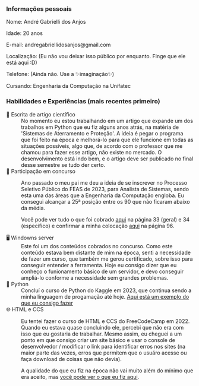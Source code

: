 <h3>Informações pessoais</h3>
<p>Nome: André Gabrielli dos Anjos</p>
<p>Idade: 20 anos</p>
<p>E-mail: andregabriellidosanjos@gmail.com</p>
<p>Localização: (Eu não vou deixar isso público por enquanto. Finge que ele está aqui :D)</p>
<p>Telefone: (Ainda não. Use a ✨imaginação✨)</p>
<p>Cursando: Engenharia da Computação na Unifatec</p>

<h3>Habilidades e Experiências (mais recentes primeiro)</h3>
<dl>
  <dt>📝 Escrita de artigo científico</dt>
  <dd>No momento eu estou trabalhando em um artigo que expande um dos trabalhos em Python que eu fiz alguns anos atrás, na matéria de 'Sistemas de Aterramento e Proteção'. A ideia é pegar o programa que foi feito na época e melhorá-lo para que ele funcione em todas as situações possíveis, algo que, de acordo com o professor que me chamou para fazer esse artigo, não existe no mercado. O desenvolvimento está indo bem, e o artigo deve ser publicado no final desse semestre se tudo der certo.</dd>
  <dt>📄 Participação em concurso</dt>
  <dd><p>Ano passado o meu pai me deu a ideia de se inscrever no Processo Seletivo Público do FEAS de 2023, para Analista de Sistemas, sendo esta uma das áreas que a Engenharia da Computação engloba. Eu consegui alcançar a 25ª posição entre os 90 que não ficaram abaixo da média.</p> 
    <p>Você pode ver tudo o que foi cobrado <a href='https://feas.curitiba.pr.gov.br/images/gestao_pessoas/arquivos/ProcessoSeletivoPublico/2023/PSP01-2023/Edital%20de%20Abertura_PSP%20012023.pdf'>aqui</a> na página 33 (geral) e 34 (específico) e confirmar a minha colocação <a href='https://feas.curitiba.pr.gov.br/images/gestao_pessoas/arquivos/ProcessoSeletivoPublico/2024/Postagem_2603_assinado.pdf'> aqui</a> na página 96.</p></dd>
  <dt>🖥️ Windowns server</dt>
  <dd>Este foi um dos conteúdos cobrados no concurso. Como este conteúdo estava bem distante de mim na época, senti a necessidade de fazer um curso, que também me gerou certificado, sobre isso para conseguir entender a ferramenta. Hoje eu consigo dizer que eu conheço o funionamento básico de um servidor, e devo conseguir ampliá-lo conforme a necessidade sem grandes problemas.</dd>
  <dt>🐍 Python</dt>
  <dd>Concluí o curso de Python do Kaggle em 2023, que continua sendo a minha linguagem de progamação até hoje. <a href='https://colab.research.google.com/drive/1rfUXIHTKauneHSyHioWO4N7m4uo9w-hQ?usp=sharing'> Aqui está um exemplo do que eu consigo fazer</a></dd>
  <dt>🌐 HTML e CCS</dt>
  <dd><p>Eu tentei fazer o curso de HTML e CCS do FreeCodeCamp em 2022. Quando eu estava quase concluindo ele, percebi que não era com isso que eu gostaria de trabalhar. 
    Mesmo assim, eu cheguei a um ponto em que consigo criar um site básico e usar o console de desenvolvedor / modificar o link para identificar erros nos sites (na maior parte das vezes, erros que permitem que o usuáro acesse ou faça download de coisas que não devia).</p>
    <p>A qualidade do que eu fiz na época não vai muito além do mínimo que era aceito, mas <a href='https://www.freecodecamp.org/AndreGabrielli'> você pode ver o que eu fiz aqui</a>.</p>
  </dd>
</dl>
